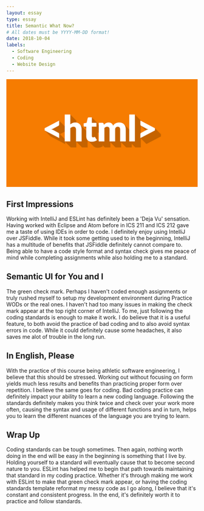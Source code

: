 ```yaml
---
layout: essay
type: essay
title: Semantic What Now?
# All dates must be YYYY-MM-DD format!
date: 2018-10-04
labels:
  - Software Engineering
  - Coding
  - Website Design
---
```


<img class="ui tiny left circular floated image" src="../images/html.jpg">

## First Impressions
Working with IntelliJ and ESLint has definitely been a 'Deja Vu' sensation. Having worked with Eclipse and Atom before in ICS 211 and ICS 212 gave me a taste of using IDEs in order to code. I definitely enjoy using IntelliJ over JSFiddle. While it took some getting used to in the beginning, IntelliJ has a multitude of benefits that JSFiddle definitely cannot compare to. Being able to have a code style format and syntax check gives me peace of mind while completing assignments while also holding me to a standard.

## Semantic UI for You and I
The green check mark. Perhaps I haven't coded enough assignments or truly rushed myself to setup my development environment during Practice WODs or the real ones. I haven't had too many issues in making the check mark appear at the top right corner of IntelliJ. To me, just following the coding standards is enough to make it work. I do believe that it is a useful feature, to both avoid the practice of bad coding and to also avoid syntax errors in code. While it could definitely cause some headaches, it also saves me alot of trouble in the long run.

## In English, Please
With the practice of this course being athletic software engineering, I believe that this should be stressed. Working out without focusing on form yields much less results and benefits than practicing proper form over repetition. I believe the same goes for coding. Bad coding practice can definitely impact your ability to learn a new coding language. Following the standards definitely makes you think twice and check over your work more often, causing the syntax and usage of different functions and in turn, helps you to learn the different nuances of the language you are trying to learn.

## Wrap Up
Coding standards can be tough sometimes. Then again, nothing worth doing in the end will be easy in the beginning is something that I live by. Holding yourself to a standard will eventually cause that to become second nature to you. ESLint has helped me to begin that path towards maintaining that standard in my coding practice. Whether it's through making me work with ESLint to make that green check mark appear, or having the coding standards template reformat my messy code as I go along, I believe that it's constant and consistent progress. In the end, it's definitely worth it to practice and follow standards.
